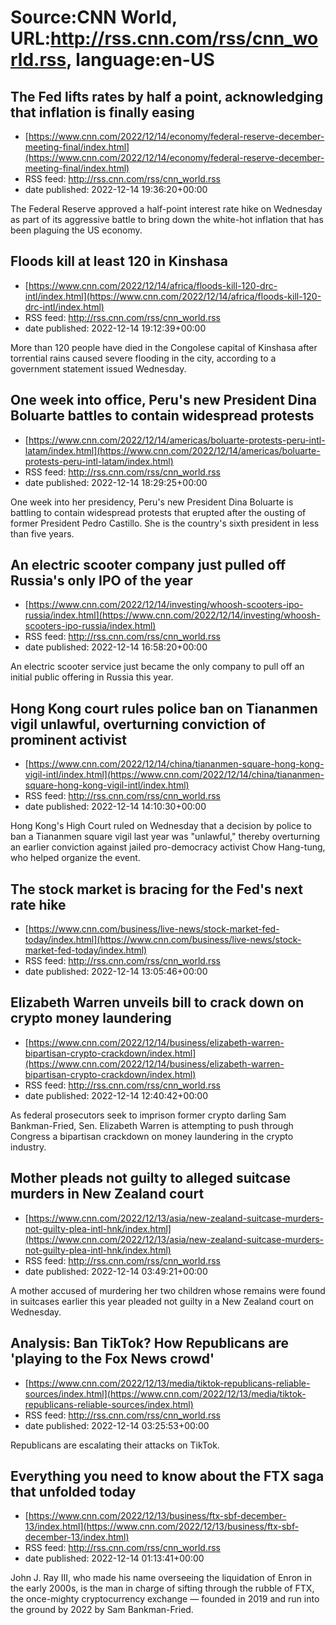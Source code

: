 # Source:CNN World, URL:http://rss.cnn.com/rss/cnn_world.rss, language:en-US

## The Fed lifts rates by half a point, acknowledging that inflation is finally easing
 - [https://www.cnn.com/2022/12/14/economy/federal-reserve-december-meeting-final/index.html](https://www.cnn.com/2022/12/14/economy/federal-reserve-december-meeting-final/index.html)
 - RSS feed: http://rss.cnn.com/rss/cnn_world.rss
 - date published: 2022-12-14 19:36:20+00:00

The Federal Reserve approved a half-point interest rate hike on Wednesday as part of its aggressive battle to bring down the white-hot inflation that has been plaguing the US economy.

## Floods kill at least 120 in Kinshasa
 - [https://www.cnn.com/2022/12/14/africa/floods-kill-120-drc-intl/index.html](https://www.cnn.com/2022/12/14/africa/floods-kill-120-drc-intl/index.html)
 - RSS feed: http://rss.cnn.com/rss/cnn_world.rss
 - date published: 2022-12-14 19:12:39+00:00

More than 120 people have died in the Congolese capital of Kinshasa after torrential rains caused severe flooding in the city, according to a government statement issued Wednesday.

## One week into office, Peru's new President Dina Boluarte battles to contain widespread protests
 - [https://www.cnn.com/2022/12/14/americas/boluarte-protests-peru-intl-latam/index.html](https://www.cnn.com/2022/12/14/americas/boluarte-protests-peru-intl-latam/index.html)
 - RSS feed: http://rss.cnn.com/rss/cnn_world.rss
 - date published: 2022-12-14 18:29:25+00:00

One week into her presidency, Peru's new President Dina Boluarte is battling to contain widespread protests that erupted after the ousting of former President Pedro Castillo. She is the country's sixth president in less than five years.

## An electric scooter company just pulled off Russia's only IPO of the year
 - [https://www.cnn.com/2022/12/14/investing/whoosh-scooters-ipo-russia/index.html](https://www.cnn.com/2022/12/14/investing/whoosh-scooters-ipo-russia/index.html)
 - RSS feed: http://rss.cnn.com/rss/cnn_world.rss
 - date published: 2022-12-14 16:58:20+00:00

An electric scooter service just became the only company to pull off an initial public offering in Russia this year.

## Hong Kong court rules police ban on Tiananmen vigil unlawful, overturning conviction of prominent activist
 - [https://www.cnn.com/2022/12/14/china/tiananmen-square-hong-kong-vigil-intl/index.html](https://www.cnn.com/2022/12/14/china/tiananmen-square-hong-kong-vigil-intl/index.html)
 - RSS feed: http://rss.cnn.com/rss/cnn_world.rss
 - date published: 2022-12-14 14:10:30+00:00

Hong Kong's High Court ruled on Wednesday that a decision by police to ban a Tiananmen square vigil last year was "unlawful," thereby overturning an earlier conviction against jailed pro-democracy activist Chow Hang-tung, who helped organize the event.

## The stock market is bracing for the Fed's next rate hike
 - [https://www.cnn.com/business/live-news/stock-market-fed-today/index.html](https://www.cnn.com/business/live-news/stock-market-fed-today/index.html)
 - RSS feed: http://rss.cnn.com/rss/cnn_world.rss
 - date published: 2022-12-14 13:05:46+00:00



## Elizabeth Warren unveils bill to crack down on crypto money laundering
 - [https://www.cnn.com/2022/12/14/business/elizabeth-warren-bipartisan-crypto-crackdown/index.html](https://www.cnn.com/2022/12/14/business/elizabeth-warren-bipartisan-crypto-crackdown/index.html)
 - RSS feed: http://rss.cnn.com/rss/cnn_world.rss
 - date published: 2022-12-14 12:40:42+00:00

As federal prosecutors seek to imprison former crypto darling Sam Bankman-Fried, Sen. Elizabeth Warren is attempting to push through Congress a bipartisan crackdown on money laundering in the crypto industry.

## Mother pleads not guilty to alleged suitcase murders in New Zealand court
 - [https://www.cnn.com/2022/12/13/asia/new-zealand-suitcase-murders-not-guilty-plea-intl-hnk/index.html](https://www.cnn.com/2022/12/13/asia/new-zealand-suitcase-murders-not-guilty-plea-intl-hnk/index.html)
 - RSS feed: http://rss.cnn.com/rss/cnn_world.rss
 - date published: 2022-12-14 03:49:21+00:00

A mother accused of murdering her two children whose remains were found in suitcases earlier this year pleaded not guilty in a New Zealand court on Wednesday.

## Analysis: Ban TikTok? How Republicans are 'playing to the Fox News crowd'
 - [https://www.cnn.com/2022/12/13/media/tiktok-republicans-reliable-sources/index.html](https://www.cnn.com/2022/12/13/media/tiktok-republicans-reliable-sources/index.html)
 - RSS feed: http://rss.cnn.com/rss/cnn_world.rss
 - date published: 2022-12-14 03:25:53+00:00

Republicans are escalating their attacks on TikTok.

## Everything you need to know about the FTX saga that unfolded today
 - [https://www.cnn.com/2022/12/13/business/ftx-sbf-december-13/index.html](https://www.cnn.com/2022/12/13/business/ftx-sbf-december-13/index.html)
 - RSS feed: http://rss.cnn.com/rss/cnn_world.rss
 - date published: 2022-12-14 01:13:41+00:00

John J. Ray III, who made his name overseeing the liquidation of Enron in the early 2000s, is the man in charge of sifting through the rubble of FTX, the once-mighty cryptocurrency exchange — founded in 2019 and run into the ground by 2022 by Sam Bankman-Fried.

